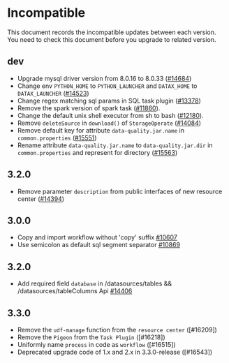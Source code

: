 # Incompatible

This document records the incompatible updates between each version. You need to check this document before you upgrade to related version.

## dev

* Upgrade mysql driver version from 8.0.16 to 8.0.33 ([#14684](https://github.com/apache/dolphinscheduler/pull/14684))
* Change env `PYTHON_HOME` to `PYTHON_LAUNCHER` and `DATAX_HOME` to `DATAX_LAUNCHER` ([#14523](https://github.com/apache/dolphinscheduler/pull/14523))
* Change regex matching sql params in SQL task plugin ([#13378](https://github.com/apache/dolphinscheduler/pull/13378))
* Remove the spark version of spark task ([#11860](https://github.com/apache/dolphinscheduler/pull/11860)).
* Change the default unix shell executor from sh to bash ([#12180](https://github.com/apache/dolphinscheduler/pull/12180)).
* Remove `deleteSource` in `download()` of `StorageOperate` ([#14084](https://github.com/apache/dolphinscheduler/pull/14084))
* Remove default key for attribute `data-quality.jar.name` in `common.properties` ([#15551](https://github.com/apache/dolphinscheduler/pull/15551))
* Rename attribute `data-quality.jar.name` to `data-quality.jar.dir` in `common.properties` and represent for directory ([#15563](https://github.com/apache/dolphinscheduler/pull/15563))

## 3.2.0

* Remove parameter `description` from public interfaces of new resource center  ([#14394](https://github.com/apache/dolphinscheduler/pull/14394))

## 3.0.0

* Copy and import workflow without 'copy' suffix [#10607](https://github.com/apache/dolphinscheduler/pull/10607)
* Use semicolon as default sql segment separator [#10869](https://github.com/apache/dolphinscheduler/pull/10869)

## 3.2.0

* Add required field `database` in /datasources/tables && /datasources/tableColumns Api [#14406](https://github.com/apache/dolphinscheduler/pull/14406)

## 3.3.0

* Remove the `udf-manage` function from the `resource center` ([#16209])
* Remove the `Pigeon` from the `Task Plugin` ([#16218])
* Uniformly name `process` in code as `workflow` ([#16515])
* Deprecated upgrade code of 1.x and 2.x in 3.3.0-release ([#16543])

